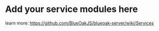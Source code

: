 # Add your service modules here

learn more: <https://github.com/BlueOakJS/blueoak-server/wiki/Services>
